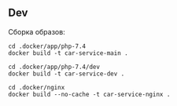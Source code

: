 ## Dev

Cборка образов:

    cd .docker/app/php-7.4
    docker build -t car-service-main .

    cd .docker/app/php-7.4/dev
    docker build -t car-service-dev .

    cd .docker/nginx
    docker build --no-cache -t car-service-nginx .
